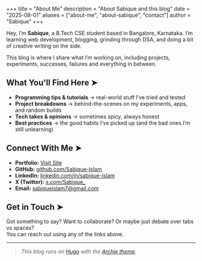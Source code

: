 +++
title = "About Me"
description = "About Sabique and this blog"
date = "2025-08-01"
aliases = ["about-me", "about-sabique", "contact"]
author = "Sabique"
+++

Hey, I’m **Sabique**, a B.Tech CSE student based in Bangalore, Karnataka. I’m learning web development, blogging, grinding through DSA, and doing a bit of creative writing on the side.

This blog is where I share what I’m working on, including projects, experiments, successes, failures and everything in between.

## What You'll Find Here ➤

- **Programming tips & tutorials** → real-world stuff I’ve tried and tested
- **Project breakdowns** → behind-the-scenes on my experiments, apps, and random builds
- **Tech takes & opinions** → sometimes spicy, always honest
- **Best practices** → the good habits I’ve picked up (and the bad ones I’m still unlearning)

## Connect With Me ➤

- **Portfolio:** [Visit Site](https://sabique.vercel.app/)
- **GitHub:** [github.com/Sabique-Islam](https://github.com/Sabique-Islam)  
- **LinkedIn:** [linkedin.com/in/sabique-islam](https://www.linkedin.com/in/sabique-islam/)  
- **X (Twitter):** [x.com/Sabique_](https://x.com/Sabique_)  
- **Email:** [sabiqueislam7@gmail.com](mailto:sabiqueislam7@gmail.com)  

## Get in Touch ➤

Got something to say? Want to collaborate? Or maybe just debate over tabs vs spaces?  
You can reach out using any of the links above.

---

> *This blog runs on [Hugo](https://gohugo.io/) with the [Archie theme](https://github.com/athul/archie).*  